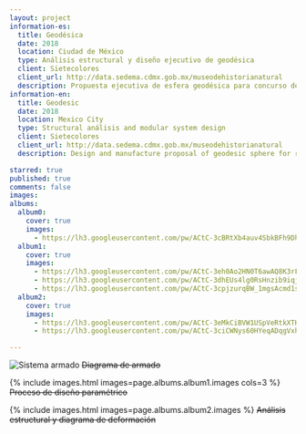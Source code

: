 ```yaml
---
layout: project
information-es:
  title: Geodésica
  date: 2018
  location: Ciudad de México
  type: Análisis estructural y diseño ejecutivo de geodésica
  client: Sietecolores
  client_url: http://data.sedema.cdmx.gob.mx/museodehistorianatural
  description: Propuesta ejecutiva de esfera geodésica para concurso de rehabilitación 2a etapa museográfica del Museo de Historia Natural de la Ciudad de México
information-en:
  title: Geodesic
  date: 2018
  location: Mexico City
  type: Structural análisis and modular system design
  client: Sietecolores
  client_url: http://data.sedema.cdmx.gob.mx/museodehistorianatural
  description: Design and manufacture proposal of geodesic sphere for rehabilitation contest at the Natural History Museum of Mexico City

starred: true
published: true
comments: false
images:
albums:
  album0:
    cover: true
    images:
      - https://lh3.googleusercontent.com/pw/ACtC-3cBRtXb4auv4SbkBFh9DhEs-4Mu8zo7aLnNmnJaQqLap8Dtjwmg1NX_bag3Gs6KPjZVYutU3OLlqd9WcBA3HXPBl0s9ZU0ciMnyh7sK0s4AJw_hSiQBRe86vSYG3wf20wW6Ft3fFVGSJghqRALTluVnZw=w941-h917-no?authuser=1
  album1:
    cover: true
    images:
      - https://lh3.googleusercontent.com/pw/ACtC-3eh0Ao2HN0T6awAQ8K3rFrewzanA0rn5_kKRZRMlqgF6ba86dEb_nHMLyp66XbbiK_i4zK4zLyxYyx2URjw1B0yEnA5R3qU55eVvmdI4eqno6YbNQ9GOGcmqmVHPJUHQhbcGDTm3crllYO7E-BrBZMROQ=w1959-h1018-no?authuser=1
      - https://lh3.googleusercontent.com/pw/ACtC-3dhEUs4lg0RsHnzib9iqjR8i90dwk-JP8ZwFxng1k617Zi5ohvpS3EJiAEwgiSJtfENv2pbzw_-rVk1qDwKNwEubTpWVAFNIHltbuPTZ1uMWjSPw7xIUQLRDorenvRtFTALZbn2RKGxIOnLoXwYw5-jBg=w1068-h900-no?authuser=1
      - https://lh3.googleusercontent.com/pw/ACtC-3cpjzurqBW_1mgsAcmd1sTBpCvybmGe74mN4NHU11zC5k0JC6U4fJTna7sprfkn2wZPTGu21nHi8EXNIXKFiF9GGkzkOsEu8INSsuvPuBJWAOegI_OigzMEeNjSs3rNKLLPWSdgsnNQnYt8ec07ytpoNw=w995-h1018-no?authuser=1
  album2:
    cover: true
    images:
      - https://lh3.googleusercontent.com/pw/ACtC-3eMkCiBVW1USpVeRtkXTKU360-2AgkWO3Epl66kNwqdTRCdYXVCAmuYyANGvZkDNbKZP6l-yRpnJZTMBJJWWEX3D7vIGnZE_XxEAJNPi5Tat7jwUpIpzSFLTRGe2Jj-_XpYQn0FlHbQ3lr_9PRYeXD-HA=w621-h828-no?authuser=1
      - https://lh3.googleusercontent.com/pw/ACtC-3ciCWNys60HYeqADqgVxhzgAaAbqzb9BGjihcu-FZ7pJmJwk4m9F7glnZg-R5gfEEhzHJzCfKFEml0uQUcdHSBxPscb9VzGRNFHscoDKSCeegMCUjMJ3l2mzZFzTEioL_sLGhvuCExs9yBQt_eObxOqbg=w1115-h588-no?authuser=1

---
```


![Sistema armado]({{page.albums.album0.images[0]}})
~~Diagrama de armado~~

{% include images.html images=page.albums.album1.images cols=3 %}
~~Proceso de diseño paramétrico~~

{% include images.html images=page.albums.album2.images %}
~~Análisis estructural y diagrama de deformación~~
